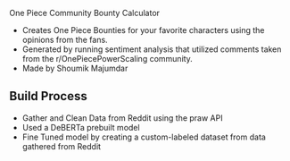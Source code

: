 One Piece Community Bounty Calculator

- Creates One Piece Bounties for your favorite characters using the opinions from the fans. 
- Generated by running sentiment analysis that utilized comments taken from the r/OnePiecePowerScaling community.
- Made by Shoumik Majumdar


Build Process
- 
- Gather and Clean Data from Reddit using the praw API
- Used a DeBERTa prebuilt model
- Fine Tuned model by creating a custom-labeled dataset from data gathered from Reddit